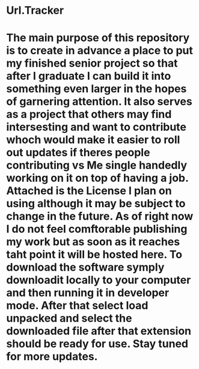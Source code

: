 # Url.Tracker
# The main purpose of this repository is to create in advance a place to put my finished senior project so that after I graduate I can build it into something even larger in the hopes of garnering attention. It also serves as a project that others may find intersesting and want to contribute whoch would make it easier to roll out updates if theres people contributing vs Me single handedly working on it on top of having a job. Attached is the License I plan on using although it may be subject to change in the future. As of right now I do not feel comftorable publishing my work but as soon as it reaches taht point it will be hosted here. To download the software symply downloadit locally to your computer and then running it in developer mode. After that select load unpacked and select the downloaded file after that extension should be ready for use. Stay tuned for more updates.
